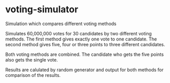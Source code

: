 # voting-simulator
Simulation which compares different voting methods

Simulates 60,000,000 votes for 30 candidates by two different voting
methods. The first method gives exactly one vote to one candidate. The
second method gives five, four or three points to three different
candidates.
    
Both voting methods are combined. The candidate who gets the five
points also gets the single vote.
    
Results are calulated by random generator and output for both methods
for comparison of the results.
